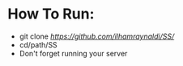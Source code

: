 # How To Run:
* git clone _https://github.com/ilhamraynaldi/SS/_
* cd/path/SS
* Don't forget running your server
